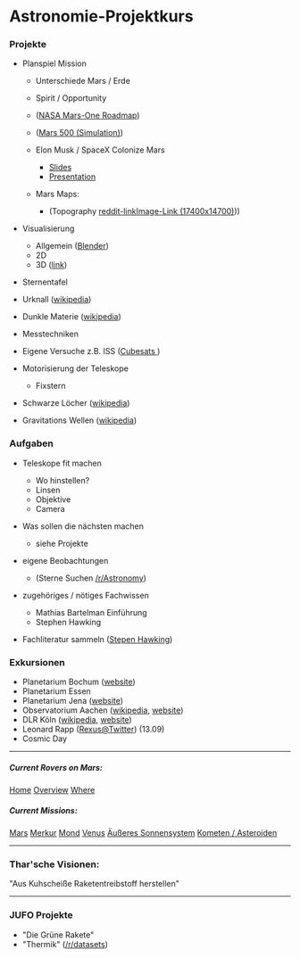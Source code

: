 # Astronomie-Projektkurs

### Projekte
- Planspiel Mission
	- Unterschiede Mars / Erde

    - Spirit / Opportunity
    - ([NASA Mars-One Roadmap](http://www.mars-one.com/mission/roadmap))
    - ([Mars 500 (Simulation)](https://en.wikipedia.org/wiki/MARS-500))
	
	- Elon Musk / SpaceX Colonize Mars 
		- [Slides](https://www.google.de/url?sa=t&rct=j&q=&esrc=s&source=web&cd=2&cad=rja&uact=8&ved=0ahUKEwiEqtq3v5bWAhWDVBQKHUiGDI4QFggtMAE&url=http%3A%2F%2Fwww.spacex.com%2Fsites%2Fspacex%2Ffiles%2Fmars_presentation.pdf&usg=AFQjCNGQupwisIBtaR-jftA7XPbzCU46gw)
		- [Presentation](https://www.youtube.com/watch?v=SPblvFBnEDk)
    
	- Mars Maps:
		- (Topography [reddit-link](https://www.reddit.com/r/MapPorn/comments/6v9ujr/topographic_map_of_mars_resized_to_15_original_in/)[Image-Link (17400x14700)](https://farm8.staticflickr.com/7517/15663993206_a7d55774af_o_d.jpg)))
	
- Visualisierung
    - Allgemein ([Blender](https://www.blender.org))
    - 2D
    - 3D ([link](https://github.com/hanemile/Heidelberg))
    
- Sternentafel

- Urknall ([wikipedia](https://de.wikipedia.org/wiki/Urknall))

- Dunkle Materie ([wikipedia](https://de.wikipedia.org/wiki/Dunkle_Materie))

- Messtechniken

- Eigene Versuche z.B. ISS ([Cubesats ](https://en.wikipedia.org/wiki/CubeSat))

- Motorisierung der Teleskope
    - Fixstern 

- Schwarze Löcher ([wikipedia](https://de.wikipedia.org/wiki/Schwarzes_Loch))

- Gravitations Wellen ([wikipedia](https://de.wikipedia.org/wiki/Gravitationswelle))

### Aufgaben
- Teleskope fit machen
  - Wo hinstellen?
  - Linsen
  - Objektive
  - Camera
  
- Was sollen die nächsten machen
  - siehe Projekte

- eigene Beobachtungen
  - (Sterne Suchen [/r/Astronomy](https://www.reddit.com/r/Astronomy/))

- zugehöriges / nötiges Fachwissen
  - Mathias Bartelman Einführung
  - Stephen Hawking

- Fachliteratur sammeln ([Stepen Hawking](http://www.hawking.org.uk/books.html))

### Exkursionen
- Planetarium Bochum ([website](http://www.planetarium-bochum.de/))
- Planetarium Essen
- Planetarium Jena ([website](http://www.planetarium-jena.de/))
- Observatorium Aachen ([wikipedia](https://de.wikipedia.org/wiki/Volkssternwarte_Aachen), [website](https://www.sternwarte-aachen.de/))
- DLR Köln ([wikipedia](https://en.wikipedia.org/wiki/German_Aerospace_Center), [website](http://www.dlr.de/dlr/en/desktopdefault.aspx/tabid-10258/))
- Leonard Rapp ([Rexus@Twitter](https://twitter.com/viper_rexus)) (13.09)
- Cosmic Day

---

##### Current Rovers on Mars:

[Home](https://mars.nasa.gov/mer/home/)
[Overview](https://mars.nasa.gov/mer/overview/)
[Where](https://mars.nasa.gov/mer/mission/traverse_maps.html)

##### Current Missions:
[Mars](https://de.wikipedia.org/wiki/Chronologie_der_Marsmissionen)
[Merkur](https://de.wikipedia.org/wiki/Chronologie_der_Merkurmissionen)
[Mond](https://de.wikipedia.org/wiki/Chronologie_der_Mondmissionen)
[Venus](https://de.wikipedia.org/wiki/Chronologie_der_Venusmissionen)
[Äußeres Sonnensystem](https://de.wikipedia.org/wiki/Chronologie_der_Missionen_ins_%C3%A4u%C3%9Fere_Sonnensystem)
[Kometen / Asteroiden](https://de.wikipedia.org/wiki/Chronologie_der_Raumsonden_zu_Kometen_und_Asteroiden)

---

### Thar'sche Visionen:

"Aus Kuhscheiße Raketentreibstoff herstellen"

---

### JUFO Projekte

- "Die Grüne Rakete"
- "Thermik" ([/r/datasets](https://www.reddit.com/r/datasets/))
